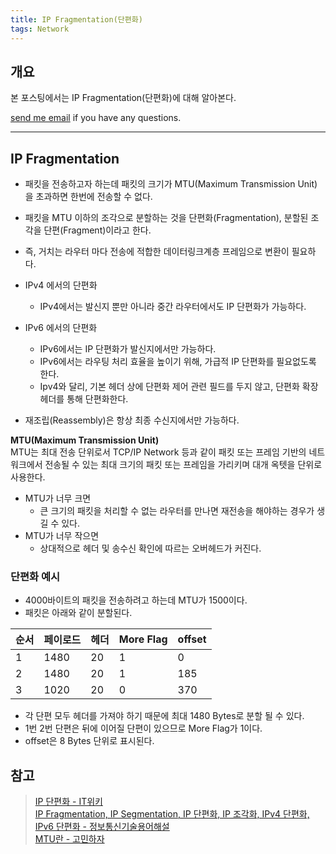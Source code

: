 ```yaml
---
title: IP Fragmentation(단편화)
tags: Network
---
```


## 개요  

본 포스팅에서는 IP Fragmentation(단편화)에 대해 알아본다.

[send me email](mailto:jewel7492@gmail.com) if you have any questions.

<!--more-->

---

## IP Fragmentation  

* 패킷을 전송하고자 하는데 패킷의 크기가 MTU(Maximum Transmission Unit)을 초과하면 한번에 전송할 수 없다.  
* 패킷을 MTU 이하의 조각으로 분할하는 것을 단편화(Fragmentation), 분할된 조각을 단편(Fragment)이라고 한다.
* 즉, 거치는 라우터 마다 전송에 적합한 데이터링크계층 프레임으로 변환이 필요하다.  

* IPv4 에서의 단편화
    * IPv4에서는 발신지 뿐만 아니라 중간 라우터에서도 IP 단편화가 가능하다.
* IPv6 에서의 단편화
    * IPv6에서는 IP 단편화가 발신지에서만 가능하다.
    * IPv6에서는 라우팅 처리 효율을 높이기 위해, 가급적 IP 단편화를 필요없도록 한다.
    * Ipv4와 달리, 기본 헤더 상에 단편화 제어 관련 필드를 두지 않고, 단편화 확장 헤더를 통해 단편화한다.
* 재조립(Reassembly)은 항상 최종 수신지에서만 가능하다.  

**MTU(Maximum Transmission Unit)**  
MTU는 최대 전송 단위로서 TCP/IP Network 등과 같이 패킷 또는 프레임 기반의 네트워크에서 전송될 수 있는 최대 크기의 패킷 또는 프레임을 가리키며 대개 옥텟을 단위로 사용한다.  
* MTU가 너무 크면
    * 큰 크기의 패킷을 처리할 수 없는 라우터를 만나면 재전송을 해야하는 경우가 생길 수 있다.  
* MTU가 너무 작으면
    * 상대적으로 헤더 및 송수신 확인에 따르는 오버헤드가 커진다.

### 단편화 예시  

* 4000바이트의 패킷을 전송하려고 하는데 MTU가 1500이다.
* 패킷은 아래와 같이 분할된다.  

|순서|페이로드|헤더|More Flag|offset|
|---|--------|---|---------|------|
|1|1480|20|1|0|
|2|1480|20|1|185|
|3|1020|20|0|370|  

* 각 단편 모두 헤더를 가져야 하기 때문에 최대 1480 Bytes로 분할 될 수 있다.
* 1번 2번 단편은 뒤에 이어질 단편이 있으므로 More Flag가 1이다.  
* offset은 8 Bytes 단위로 표시된다.

## 참고

> [IP 단편화 - IT위키](https://itwiki.kr/w/IP_%EB%8B%A8%ED%8E%B8%ED%99%94)  
> [IP Fragmentation, IP Segmentation, IP 단편화, IP 조각화, IPv4 단편화, IPv6 단편화 - 정보통신기술용어해설](http://www.ktword.co.kr/abbr_view.php?nav=&m_temp1=5236&id=1003)  
>[MTU란 - 고민하자](https://gominhaja.tistory.com/9)